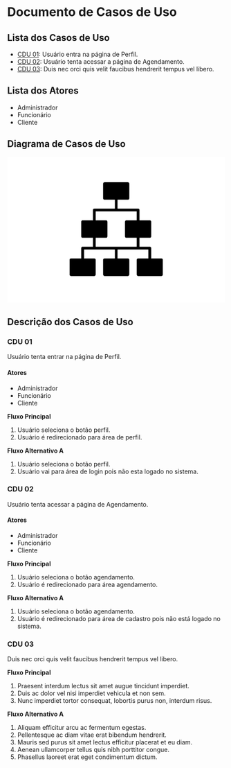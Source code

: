 # Documento de Casos de Uso

## Lista dos Casos de Uso

 - [CDU 01](#CDU-01): Usuário entra na página de Perfil.
 - [CDU 02](#CDU-02): Usuário tenta acessar a página de Agendamento.
 - [CDU 03](#CDU-03): Duis nec orci quis velit faucibus hendrerit tempus vel libero.


## Lista dos Atores

 - Administrador
 - Funcionário
 - Cliente 

## Diagrama de Casos de Uso

![Diagrama de Casos de Uso](diagrama-exemplo.png)

## Descrição dos Casos de Uso

### CDU 01

Usuário tenta entrar na página de Perfil.

#### Atores
 - Administrador
 - Funcionário
 - Cliente 

**Fluxo Principal**

1. Usuário seleciona o botão perfil.
2. Usuário é redirecionado para área de perfil.

**Fluxo Alternativo A**

1. Usuário seleciona o botão perfil.
2. Usuário vai para área de login pois não esta logado no sistema.

### CDU 02

Usuário tenta acessar a página de Agendamento.

#### Atores
 - Administrador
 - Funcionário
 - Cliente 

**Fluxo Principal**

1. Usuário seleciona o botão agendamento.
2. Usuário é redirecionado para área agendamento.

**Fluxo Alternativo A**

1. Usuário seleciona o botão agendamento.
2. Usuário é redirecionado para área de cadastro pois não está logado no sistema.

### CDU 03

Duis nec orci quis velit faucibus hendrerit tempus vel libero.

**Fluxo Principal**

1. Praesent interdum lectus sit amet augue tincidunt imperdiet.
2. Duis ac dolor vel nisi imperdiet vehicula et non sem.
3. Nunc imperdiet tortor consequat, lobortis purus non, interdum risus.

**Fluxo Alternativo A**

1. Aliquam efficitur arcu ac fermentum egestas.
2. Pellentesque ac diam vitae erat bibendum hendrerit.
3. Mauris sed purus sit amet lectus efficitur placerat et eu diam.
4. Aenean ullamcorper tellus quis nibh porttitor congue.
5. Phasellus laoreet erat eget condimentum dictum.
